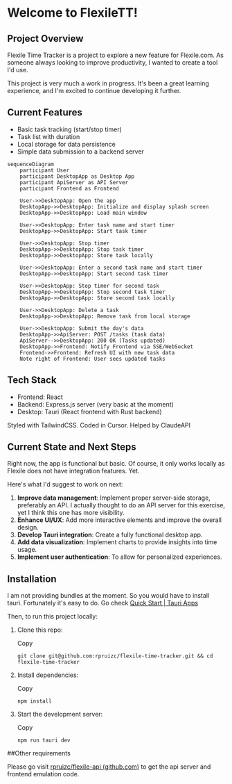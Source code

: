 # Welcome to FlexileTT!

## Project Overview

Flexile Time Tracker is a project to explore a new feature for Flexile.com. As someone always looking to improve productivity, I wanted to create a tool I'd use.

This project is very much a work in progress. It's been a great learning experience, and I'm excited to continue developing it further.

## Current Features

-   Basic task tracking (start/stop timer)
-   Task list with duration
-   Local storage for data persistence
-   Simple data submission to a backend server
```mermaid
sequenceDiagram
    participant User
    participant DesktopApp as Desktop App
    participant ApiServer as API Server
    participant Frontend as Frontend

    User->>DesktopApp: Open the app
    DesktopApp->>DesktopApp: Initialize and display splash screen
    DesktopApp->>DesktopApp: Load main window

    User->>DesktopApp: Enter task name and start timer
    DesktopApp->>DesktopApp: Start task timer

    User->>DesktopApp: Stop timer
    DesktopApp->>DesktopApp: Stop task timer
    DesktopApp->>DesktopApp: Store task locally

    User->>DesktopApp: Enter a second task name and start timer
    DesktopApp->>DesktopApp: Start second task timer

    User->>DesktopApp: Stop timer for second task
    DesktopApp->>DesktopApp: Stop second task timer
    DesktopApp->>DesktopApp: Store second task locally

    User->>DesktopApp: Delete a task
    DesktopApp->>DesktopApp: Remove task from local storage

    User->>DesktopApp: Submit the day's data
    DesktopApp->>ApiServer: POST /tasks (task data)
    ApiServer-->>DesktopApp: 200 OK (Tasks updated)
    DesktopApp->>Frontend: Notify Frontend via SSE/WebSocket
    Frontend->>Frontend: Refresh UI with new task data
    Note right of Frontend: User sees updated tasks
```

## Tech Stack

-   Frontend: React
-   Backend: Express.js server (very basic at the moment)
-   Desktop: Tauri (React frontend with Rust backend)

Styled with TailwindCSS. Coded in Cursor. Helped by ClaudeAPI


## Current State and Next Steps

Right now, the app is functional but basic. Of course, it only works locally as Flexile does not have integration features. Yet. 

Here's what I'd suggest to work on next:

1. **Improve data management**: Implement proper server-side storage, preferably an API. I actually thought to do an API server for this exercise, yet I think this one has more visibility.
2.  **Enhance UI/UX**: Add more interactive elements and improve the overall design.
3.  **Develop Tauri integration**: Create a fully functional desktop app.
4.  **Add data visualization**: Implement charts to provide insights into time usage.
5.  **Implement user authentication**: To allow for personalized experiences.

## Installation

I am not providing bundles at the moment. So you would have to install tauri. Fortunately it's easy to do. Go check [Quick Start | Tauri Apps](https://tauri.app/v1/guides/getting-started/setup/)

Then, to run this project locally:

1.  Clone this repo:
    
    Copy
    
    `git clone git@github.com:rpruizc/flexile-time-tracker.git && cd flexile-time-tracker`
    
2.  Install dependencies:
    
    Copy
    
    `npm install`
    
3.  Start the development server:
    
    Copy
    
    `npm run tauri dev`
    

##Other requirements

Please go visit [rpruizc/flexile-api (github.com)](https://github.com/rpruizc/flexile-api) to get the api server and frontend emulation code.